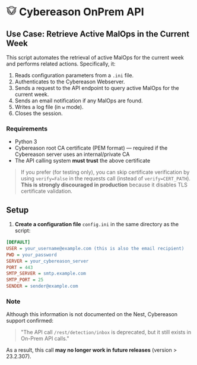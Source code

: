# ![Cyb](cyb.png) Cybereason OnPrem API

## Use Case: Retrieve Active MalOps in the Current Week
This script automates the retrieval of active MalOps for the current week and performs related actions. Specifically, it:

1. Reads configuration parameters from a `.ini` file.  
2. Authenticates to the Cybereason Webserver.  
3. Sends a request to the API endpoint to query active MalOps for the current week.  
4. Sends an email notification if any MalOps are found.  
5. Writes a log file (in `w` mode).  
6. Closes the session.


### Requirements

- Python 3  
- Cybereason root CA certificate (PEM format) — required if the Cybereason server uses an internal/private CA  
- The API calling system **must trust** the above certificate

> If you prefer (for testing only), you can skip certificate verification by using `verify=False` in the requests call (instead of `verify=CERT_PATH`). **This is strongly discouraged in production** because it disables TLS certificate validation.

## Setup

1. **Create a configuration file** `config.ini` in the same directory as the script:

```ini
[DEFAULT]
USER = your_username@example.com (this is also the email recipient)
PWD = your_password
SERVER = your_cybereason_server
PORT = 443
SMTP_SERVER = smtp.example.com
SMTP_PORT = 25
SENDER = sender@example.com
```

### Note

Although this information is not documented on the Nest, Cybereason support confirmed:

> "The API call `/rest/detection/inbox` is deprecated, but it still exists in On-Prem API calls."

As a result, this call **may no longer work in future releases** (version > 23.2.307).
